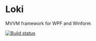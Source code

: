 # Loki
MVVM framework for WPF and Winform

[![Build status](https://ci.appveyor.com/api/projects/status/tvg5txapqvklt16j?svg=true)](https://ci.appveyor.com/project/Myrddhin/loki)

